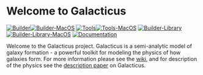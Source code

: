 # Welcome to Galacticus

[![Builder](https://github.com/galacticusorg/galacticus/actions/workflows/buildCode.yml/badge.svg)](https://github.com/galacticusorg/galacticus/actions/workflows/buildCode.yml)[![Builder-MacOS](https://github.com/galacticusorg/galacticus/actions/workflows/buildCodeMacOS.yml/badge.svg)](https://github.com/galacticusorg/galacticus/actions/workflows/buildCodeMacOS.yml) [![Tools](https://github.com/galacticusorg/galacticus/actions/workflows/buildTools.yml/badge.svg)](https://github.com/galacticusorg/galacticus/actions/workflows/buildTools.yml)[![Tools-MacOS](https://github.com/galacticusorg/galacticus/actions/workflows/buildToolsMacOS.yml/badge.svg)](https://github.com/galacticusorg/galacticus/actions/workflows/buildToolsMacOS.yml) [![Builder-Library](https://github.com/galacticusorg/galacticus/actions/workflows/buildLibrary.yml/badge.svg)](https://github.com/galacticusorg/galacticus/actions/workflows/buildLibrary.yml)[![Builder-Library-MacOS](https://github.com/galacticusorg/galacticus/actions/workflows/buildLibraryMacOS.yml/badge.svg)](https://github.com/galacticusorg/galacticus/actions/workflows/buildLibraryMacOS.yml) [![Documentation](https://github.com/galacticusorg/galacticus/actions/workflows/buildDocs.yml/badge.svg)](https://github.com/galacticusorg/galacticus/actions/workflows/buildDocs.yml)

Welcome to the Galacticus project. Galacticus is a semi-analytic model of galaxy formation - a powerful toolkit for modeling the physics of how galaxies form.
For more information please see the [wiki](https://github.com/galacticusorg/galacticus/wiki), and for description of the physics see the [description paper](http:arxiv.org/abs/1008.1786) on Galacticus.
